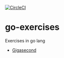 [![CircleCI](https://circleci.com/gh/pipo02mix/go-exercises/tree/master.svg?style=svg)](https://circleci.com/gh/pipo02mix/go-exercises/tree/master)

# go-exercises

Exercises in go lang

- [Gigasecond](/gigasecond) 
